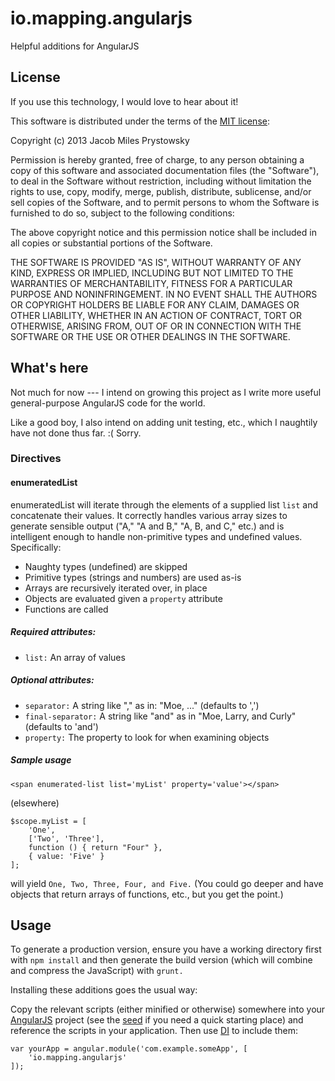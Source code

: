 io.mapping.angularjs
====================

Helpful additions for AngularJS

License
-------

If you use this technology, I would love to hear about it!

This software is distributed under the terms of the [MIT license](http://opensource.org/licenses/MIT):

Copyright (c) 2013 Jacob Miles Prystowsky

Permission is hereby granted, free of charge, to any person obtaining a copy
of this software and associated documentation files (the "Software"), to deal
in the Software without restriction, including without limitation the rights
to use, copy, modify, merge, publish, distribute, sublicense, and/or sell
copies of the Software, and to permit persons to whom the Software is
furnished to do so, subject to the following conditions:

The above copyright notice and this permission notice shall be included in
all copies or substantial portions of the Software.

THE SOFTWARE IS PROVIDED "AS IS", WITHOUT WARRANTY OF ANY KIND, EXPRESS OR
IMPLIED, INCLUDING BUT NOT LIMITED TO THE WARRANTIES OF MERCHANTABILITY,
FITNESS FOR A PARTICULAR PURPOSE AND NONINFRINGEMENT. IN NO EVENT SHALL THE
AUTHORS OR COPYRIGHT HOLDERS BE LIABLE FOR ANY CLAIM, DAMAGES OR OTHER
LIABILITY, WHETHER IN AN ACTION OF CONTRACT, TORT OR OTHERWISE, ARISING FROM,
OUT OF OR IN CONNECTION WITH THE SOFTWARE OR THE USE OR OTHER DEALINGS IN
THE SOFTWARE.

What's here
-----------

Not much for now --- I intend on growing this project as I write more useful general-purpose AngularJS code for the
world.

Like a good boy, I also intend on adding unit testing, etc., which I naughtily have not done thus far. :( Sorry.

### Directives

#### enumeratedList

enumeratedList will iterate through the elements of a supplied list `list` and concatenate their values. It correctly
handles various array sizes to generate sensible output ("A," "A and B," "A, B, and C," etc.) and is intelligent enough
to handle non-primitive types and undefined values. Specifically:

* Naughty types (undefined) are skipped
* Primitive types (strings and numbers) are used as-is
* Arrays are recursively iterated over, in place
* Objects are evaluated given a `property` attribute
* Functions are called

##### Required attributes:

* `list:` An array of values

##### Optional attributes:

* `separator:` A string like "," as in: "Moe, ..." (defaults to ',')
* `final-separator:` A string like "and" as in "Moe, Larry, and Curly" (defaults to 'and')
* `property:` The property to look for when examining objects

##### Sample usage

````
<span enumerated-list list='myList' property='value'></span>
````

(elsewhere)

````
$scope.myList = [
    'One',
    ['Two', 'Three'],
    function () { return "Four" },
    { value: 'Five' }
];
````

will yield `One, Two, Three, Four, and Five.` (You could go deeper and have
objects that return arrays of functions, etc., but you get the point.)

Usage
-----

To generate a production version, ensure you have a working directory first with `npm install`
and then generate the build version (which will combine and compress the JavaScript) with `grunt.`

Installing these additions goes the usual way:

Copy the relevant scripts (either minified or otherwise) somewhere into your [AngularJS](http://angularjs.org) project
(see the [seed](https://github.com/angular/angular-seed) if you need a quick starting place) and reference the scripts
in your application. Then use [DI](http://docs.angularjs.org/guide/di) to include them:

```
var yourApp = angular.module('com.example.someApp', [
    'io.mapping.angularjs'
]);
```
